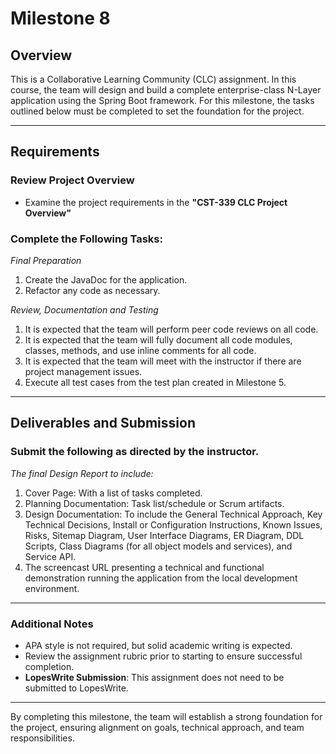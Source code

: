 # Milestone 8

## Overview
This is a Collaborative Learning Community (CLC) assignment. In this course, the team will design and build a complete enterprise-class N-Layer application using the Spring Boot framework. For this milestone, the tasks outlined below must be completed to set the foundation for the project.

---

## Requirements
### Review Project Overview
- Examine the project requirements in the **"CST-339 CLC Project Overview"**

### Complete the Following Tasks:
*Final Preparation*

1. Create the JavaDoc for the application.
2. Refactor any code as necessary.

*Review, Documentation and Testing*

1. It is expected that the team will perform peer code reviews on all code.
2. It is expected that the team will fully document all code modules, classes, methods, and use inline comments for all code.
3. It is expected that the team will meet with the instructor if there are project management issues.
4. Execute all test cases from the test plan created in Milestone 5.


---

## Deliverables and Submission

### Submit the following as directed by the instructor.

*The final Design Report to include:*

1. Cover Page: With a list of tasks completed.
2. Planning Documentation: Task list/schedule or Scrum artifacts.
3. Design Documentation: To include the General Technical Approach, Key Technical Decisions, Install or Configuration Instructions, Known Issues, Risks, Sitemap Diagram, User Interface Diagrams, ER Diagram, DDL Scripts, Class Diagrams (for all object models and services), and Service API.
4. The screencast URL presenting a technical and functional demonstration running the application from the local development environment.


---

### Additional Notes
- APA style is not required, but solid academic writing is expected.
- Review the assignment rubric prior to starting to ensure successful completion.
- **LopesWrite Submission**: This assignment does not need to be submitted to LopesWrite.

---

By completing this milestone, the team will establish a strong foundation for the project, ensuring alignment on goals, technical approach, and team responsibilities.
